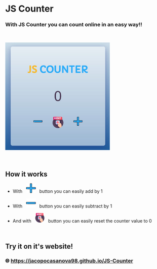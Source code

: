 # JS Counter

### With JS Counter you can count online in an easy way!!

&nbsp;

<img src="https://github.com/JacopoCasanova98/JS-Counter/blob/main/asstes/readme-img/Js%20Counter.JPG" width="330"/> 

&nbsp;

## How it works


* With &nbsp; <img src="https://github.com/JacopoCasanova98/JS-Counter/blob/main/asstes/img/add.png" width="30"/> &nbsp; button you can easily add by 1  


* With &nbsp; <img src="https://github.com/JacopoCasanova98/JS-Counter/blob/main/asstes/img/remove.png" width="30"/> &nbsp; button you can easily subtract by 1 


* And with &nbsp; <img src="https://github.com/JacopoCasanova98/JS-Counter/blob/main/asstes/img/reset%20(1).png" width="30"/> &nbsp; button you can easily reset the counter value to 0  

&nbsp;

## Try it on it's website!
### 🌐 https://jacopocasanova98.github.io/JS-Counter
